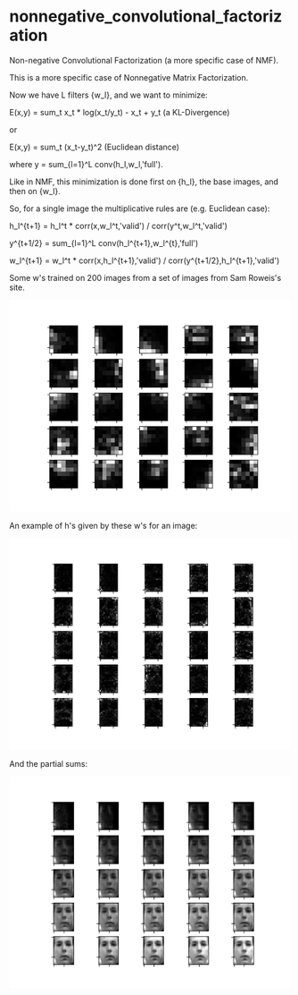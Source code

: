 # nonnegative_convolutional_factorization
Non-negative Convolutional Factorization (a more specific case of NMF).

This is a more specific case of Nonnegative Matrix Factorization.

Now we have L filters {w_l}, and we want to minimize:

E(x,y) = sum_t x_t * log(x_t/y_t) - x_t + y_t (a KL-Divergence)

or

E(x,y) = sum_t (x_t-y_t)^2 (Euclidean distance)

where y = sum_{l=1}^L conv(h_l,w_l,'full').

Like in NMF, this minimization is done first on {h_l}, the base images, and then on {w_l}.

So, for a single image the multiplicative rules are (e.g. Euclidean case):

h_l^{t+1} = h_l^t * corr(x,w_l^t,'valid') / corr(y^t,w_l^t,'valid')

y^{t+1/2} = sum_{l=1}^L conv(h_l^{t+1},w_l^{t},'full')

w_l^{t+1} = w_l^t * corr(x,h_l^{t+1},'valid') / corr(y^{t+1/2},h_l^{t+1},'valid')

Some w's trained on 200 images from a set of images from Sam Roweis's site.

![image](filters.png)

An example of h's given by these w's for an image:

![image](base_ims.png)

And the partial sums:

![image](partial_sums.png)
